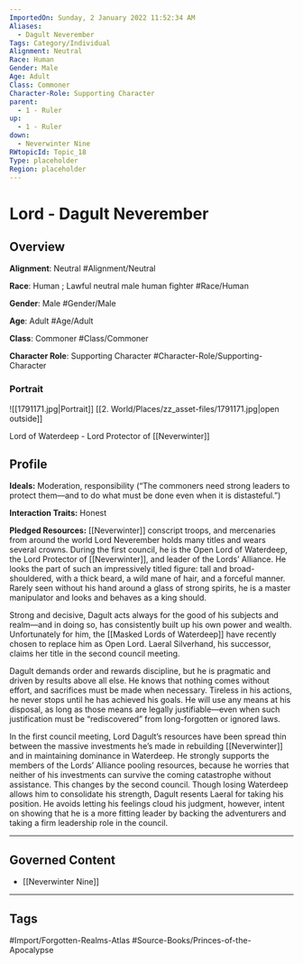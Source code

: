```yaml
---
ImportedOn: Sunday, 2 January 2022 11:52:34 AM
Aliases:
  - Dagult Neverember
Tags: Category/Individual
Alignment: Neutral
Race: Human
Gender: Male
Age: Adult
Class: Commoner
Character-Role: Supporting Character
parent:
  - 1 - Ruler
up:
  - 1 - Ruler
down:
  - Neverwinter Nine
RWtopicId: Topic_18
Type: placeholder
Region: placeholder
---
```

# Lord - Dagult Neverember
## Overview
**Alignment**: Neutral
#Alignment/Neutral

**Race**: Human ; Lawful neutral male human fighter
#Race/Human

**Gender**: Male
#Gender/Male

**Age**: Adult
#Age/Adult

**Class**: Commoner
#Class/Commoner

**Character Role**: Supporting Character
#Character-Role/Supporting-Character

### Portrait
![[1791171.jpg|Portrait]]
[[2. World/Places/zz_asset-files/1791171.jpg|open outside]]

Lord of Waterdeep - Lord Protector of [[Neverwinter]]

## Profile
**Ideals:** Moderation, responsibility (“The commoners need strong leaders to protect them—and to do what must be done even when it is distasteful.”)

**Interaction Traits:** Honest

**Pledged Resources:** [[Neverwinter]] conscript troops, and mercenaries from around the world Lord Neverember holds many titles and wears several crowns. During the first council, he is the Open Lord of Waterdeep, the Lord Protector of [[Neverwinter]], and leader of the Lords’ Alliance. He looks the part of such an impressively titled figure: tall and broad-shouldered, with a thick beard, a wild mane of hair, and a forceful manner. Rarely seen without his hand around a glass of strong spirits, he is a master manipulator and looks and behaves as a king should.

Strong and decisive, Dagult acts always for the good of his subjects and realm—and in doing so, has consistently built up his own power and wealth. Unfortunately for him, the [[Masked Lords of Waterdeep]] have recently chosen to replace him as Open Lord. Laeral Silverhand, his successor, claims her title in the second council meeting.

Dagult demands order and rewards discipline, but he is pragmatic and driven by results above all else. He knows that nothing comes without effort, and sacrifices must be made when necessary. Tireless in his actions, he never stops until he has achieved his goals. He will use any means at his disposal, as long as those means are legally justifiable—even when such justification must be “rediscovered” from long-forgotten or ignored laws.

In the first council meeting, Lord Dagult’s resources have been spread thin between the massive investments he’s made in rebuilding [[Neverwinter]] and in maintaining dominance in Waterdeep. He strongly supports the members of the Lords’ Alliance pooling resources, because he worries that neither of his investments can survive the coming catastrophe without assistance. This changes by the second council. Though losing Waterdeep allows him to consolidate his strength, Dagult resents Laeral for taking his position. He avoids letting his feelings cloud his judgment, however, intent on showing that he is a more fitting leader by backing the adventurers and taking a firm leadership role in the council.

---
## Governed Content
- [[Neverwinter Nine]]


---
## Tags
#Import/Forgotten-Realms-Atlas #Source-Books/Princes-of-the-Apocalypse

